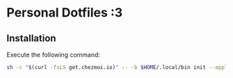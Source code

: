 # Personal Dotfiles :3

## Installation

Execute the following command:

```bash
sh -c "$(curl -fsLS get.chezmoi.io)" -- -b $HOME/.local/bin init --apply git@codeberg.org:aleidk/dots.git
```
